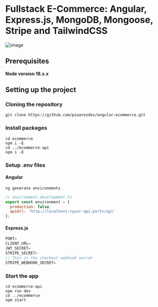 # Fullstack E-Commerce: Angular, Express.js, MongoDB, Mongoose, Stripe and TailwindCSS

![image](https://github.com/user-attachments/assets/8944d135-b8ca-4e1d-bbc3-effe804338c9)

## Prerequisites

**Node version 18.x.x**

## Setting up the project

### Cloning the repository

```shell
git clone https://github.com/psuarezdev/angular-ecommerce.git
```

### Install packages

```shell
cd ecommerce
npm i -E
cd ../ecommerce-api
npm i -E
```

### Setup .env files

#### Angular

```shell
ng generate environments
```

```js
// environment.development.ts
export const environment = {
  production: false,
  apiUrl: 'http://localhost:<your-api-port>/api'
};

```

#### Express.js


```js
PORT=
CLIENT_URL=
JWT_SECRET=
STRIPE_SECRET=
// This is the checkout webhook secret
STRIPE_WEBHOOK_SECRET=
```

### Start the app

```shell
cd ecommerce-api
npm run dev
cd ../ecommerce
npm start
```
